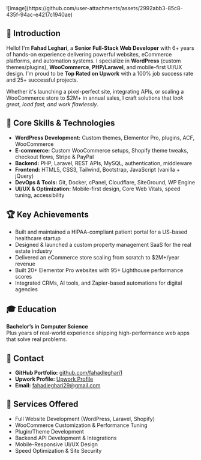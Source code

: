 <!DOCTYPE html>
<html lang="en">
<head>
  <meta charset="UTF-8" />
  <meta name="viewport" content="width=device-width, initial-scale=1.0" />
   ![image](https://github.com/user-attachments/assets/2992abb3-85c8-435f-94ac-e4217c1940ae)

</head>
<body>
  <section>
    <h1>👋 Introduction</h1>
    <p>Hello! I'm <strong>Fahad Leghari</strong>, a <strong>Senior Full-Stack Web Developer</strong> with 6+ years of hands-on experience delivering powerful websites, eCommerce platforms, and automation systems. I specialize in <strong>WordPress</strong> (custom themes/plugins), <strong>WooCommerce</strong>, <strong>PHP/Laravel</strong>, and mobile-first UI/UX design. I’m proud to be <strong>Top Rated on Upwork</strong> with a 100% job success rate and 25+ successful projects.</p>
    <p>Whether it's launching a pixel-perfect site, integrating APIs, or scaling a WooCommerce store to $2M+ in annual sales, I craft solutions that <em>look great, load fast, and work flawlessly</em>.</p>
  </section>

  <section>
    <h2>🧰 Core Skills & Technologies</h2>
    <ul>
      <li><strong>WordPress Development:</strong> Custom themes, Elementor Pro, plugins, ACF, WooCommerce</li>
      <li><strong>E-commerce:</strong> Custom WooCommerce setups, Shopify theme tweaks, checkout flows, Stripe & PayPal</li>
      <li><strong>Backend:</strong> PHP, Laravel, REST APIs, MySQL, authentication, middleware</li>
      <li><strong>Frontend:</strong> HTML5, CSS3, Tailwind, Bootstrap, JavaScript (vanilla + jQuery)</li>
      <li><strong>DevOps & Tools:</strong> Git, Docker, cPanel, Cloudflare, SiteGround, WP Engine</li>
      <li><strong>UI/UX & Optimization:</strong> Mobile-first design, Core Web Vitals, speed tuning, accessibility</li>
    </ul>
  </section>

  <section>
    <h2>🏆 Key Achievements</h2>
    <ul>
      <li>Built and maintained a HIPAA-compliant patient portal for a US-based healthcare startup</li>
      <li>Designed & launched a custom property management SaaS for the real estate industry</li>
      <li>Delivered an eCommerce store scaling from scratch to $2M+/year revenue</li>
      <li>Built 20+ Elementor Pro websites with 95+ Lighthouse performance scores</li>
      <li>Integrated CRMs, AI tools, and Zapier-based automations for digital agencies</li>
    </ul>
  </section>

  <section>
    <h2>🎓 Education</h2>
    <p><strong>Bachelor’s in Computer Science</strong><br/>
    Plus years of real-world experience shipping high-performance web apps that solve real problems.</p>
  </section>

  <section>
    <h2>🔗 Contact</h2>
    <ul>
      <li><strong>GitHub Portfolio:</strong> <a href="https://github.com/fahadleghari1" target="_blank">github.com/fahadleghari1</a></li>
      <li><strong>Upwork Profile:</strong> <a href="https://www.upwork.com/freelancers/~0128dae81e965a4456" target="_blank">Upwork Profile</a></li>
      <li><strong>Email:</strong> <a href="mailto:fahadleghari29@gmail.com">fahadleghari29@gmail.com</a></li>
    </ul>
  </section>

  <section>
    <h2>💬 Services Offered</h2>
    <ul>
      <li>Full Website Development (WordPress, Laravel, Shopify)</li>
      <li>WooCommerce Customization & Performance Tuning</li>
      <li>Plugin/Theme Development</li>
      <li>Backend API Development & Integrations</li>
      <li>Mobile-Responsive UI/UX Design</li>
      <li>Speed Optimization & Site Security</li>
    </ul>
  </section>
</body>
</html>
